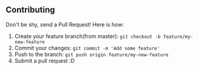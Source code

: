 ## Contributing

Don't be shy, send a Pull Request! Here is how:

1. Create your feature branch(from master): `git checkout -b feature/my-new-feature`
2. Commit your changes: `git commit -m 'Add some feature'`
3. Push to the branch: `git push origin feature/my-new-feature`
4. Submit a pull request :D